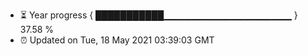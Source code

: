 - ⏳ Year progress { ███████████▁▁▁▁▁▁▁▁▁▁▁▁▁▁▁▁▁▁▁ } 37.58 %
- ⏰ Updated on Tue, 18 May 2021 03:39:03 GMT


